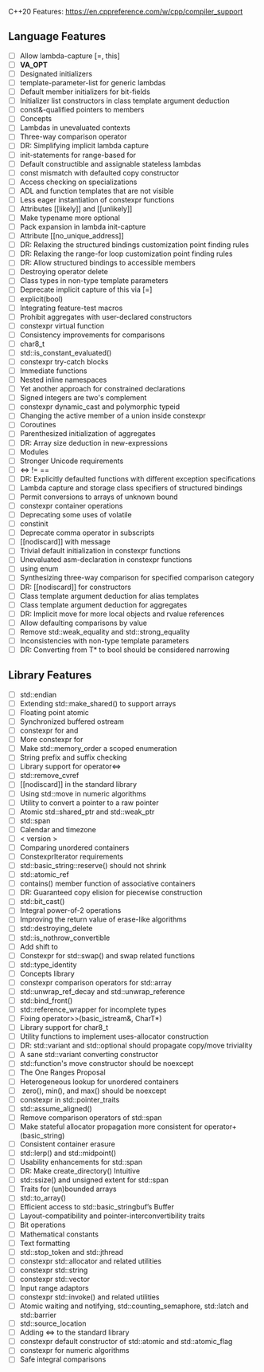 C++20 Features: https://en.cppreference.com/w/cpp/compiler_support

## Language Features
- [ ] Allow lambda-capture [=, this]
- [ ] __VA_OPT__
- [ ] Designated initializers
- [ ] template-parameter-list for generic lambdas
- [ ] Default member initializers for bit-fields
- [ ] Initializer list constructors in class template argument deduction
- [ ] const&-qualified pointers to members
- [ ] Concepts
- [ ] Lambdas in unevaluated contexts
- [ ] Three-way comparison operator
- [ ] DR: Simplifying implicit lambda capture
- [ ] init-statements for range-based for
- [ ] Default constructible and assignable stateless lambdas
- [ ] const mismatch with defaulted copy constructor
- [ ] Access checking on specializations
- [ ] ADL and function templates that are not visible
- [ ] Less eager instantiation of constexpr functions
- [ ] Attributes [[likely]] and [[unlikely]]
- [ ] Make typename more optional
- [ ] Pack expansion in lambda init-capture
- [ ] Attribute [[no_unique_address]]
- [ ] DR: Relaxing the structured bindings customization point finding rules
- [ ] DR: Relaxing the range-for loop customization point finding rules
- [ ] DR: Allow structured bindings to accessible members
- [ ] Destroying operator delete
- [ ] Class types in non-type template parameters
- [ ] Deprecate implicit capture of this via [=]
- [ ] explicit(bool)
- [ ] Integrating feature-test macros
- [ ] Prohibit aggregates with user-declared constructors
- [ ] constexpr virtual function
- [ ] Consistency improvements for comparisons
- [ ] char8_t
- [ ] std::is_constant_evaluated()
- [ ] constexpr try-catch blocks
- [ ] Immediate functions
- [ ] Nested inline namespaces
- [ ] Yet another approach for constrained declarations
- [ ] Signed integers are two's complement
- [ ] constexpr dynamic_cast and polymorphic typeid
- [ ] Changing the active member of a union inside constexpr
- [ ] Coroutines
- [ ] Parenthesized initialization of aggregates
- [ ] DR: Array size deduction in new-expressions
- [ ] Modules
- [ ] Stronger Unicode requirements
- [ ] <=> != ==
- [ ] DR: Explicitly defaulted functions with different exception specifications
- [ ] Lambda capture and storage class specifiers of structured bindings
- [ ] Permit conversions to arrays of unknown bound
- [ ] constexpr container operations
- [ ] Deprecating some uses of volatile
- [ ] constinit
- [ ] Deprecate comma operator in subscripts
- [ ] [[nodiscard]] with message
- [ ] Trivial default initialization in constexpr functions
- [ ] Unevaluated asm-declaration in constexpr functions
- [ ] using enum
- [ ] Synthesizing three-way comparison for specified comparison category
- [ ] DR: [[nodiscard]] for constructors
- [ ] Class template argument deduction for alias templates
- [ ] Class template argument deduction for aggregates
- [ ] DR: Implicit move for more local objects and rvalue references
- [ ] Allow defaulting comparisons by value
- [ ] Remove std::weak_equality and std::strong_equality
- [ ] Inconsistencies with non-type template parameters
- [ ] DR: Converting from T* to bool should be considered narrowing

## Library Features
- [ ] std::endian
- [ ] Extending std::make_shared() to support arrays
- [ ] Floating point atomic
- [ ] Synchronized buffered ostream
- [ ] constexpr for <algorithm> and <utility>
- [ ] More constexpr for <complex>
- [ ] Make std::memory_order a scoped enumeration
- [ ] String prefix and suffix checking
- [ ] Library support for operator<=> <compare>
- [ ] std::remove_cvref
- [ ] [[nodiscard]] in the standard library
- [ ] Using std::move in numeric algorithms
- [ ] Utility to convert a pointer to a raw pointer
- [ ] Atomic std::shared_ptr and std::weak_ptr
- [ ] std::span
- [ ] Calendar and timezone
- [ ] < version >
- [ ] Comparing unordered containers
- [ ] ConstexprIterator requirements
- [ ] std::basic_string::reserve() should not shrink
- [ ] std::atomic_ref
- [ ] contains() member function of associative containers
- [ ] DR: Guaranteed copy elision for piecewise construction
- [ ] std::bit_cast()
- [ ] Integral power-of-2 operations
- [ ] Improving the return value of erase-like algorithms
- [ ] std::destroying_delete
- [ ] std::is_nothrow_convertible
- [ ] Add shift to <algorithm>
- [ ] Constexpr for std::swap() and swap related functions
- [ ] std::type_identity
- [ ] Concepts library
- [ ] constexpr comparison operators for std::array
- [ ] std::unwrap_ref_decay and std::unwrap_reference
- [ ] std::bind_front()
- [ ] std::reference_wrapper for incomplete types
- [ ] Fixing operator>>(basic_istream&, CharT*)
- [ ] Library support for char8_t
- [ ] Utility functions to implement uses-allocator construction
- [ ] DR: std::variant and std::optional should propagate copy/move triviality
- [ ] A sane std::variant converting constructor
- [ ] std::function's move constructor should be noexcept
- [ ] The One Ranges Proposal
- [ ] Heterogeneous lookup for unordered containers
- [ ] <chrono> zero(), min(), and max() should be noexcept
- [ ] constexpr in std::pointer_traits
- [ ] std::assume_aligned()
- [ ] Remove comparison operators of std::span
- [ ] Make stateful allocator propagation more consistent for operator+(basic_string)
- [ ] Consistent container erasure
- [ ] std::lerp() and std::midpoint()
- [ ] Usability enhancements for std::span
- [ ] DR: Make create_directory() Intuitive
- [ ] std::ssize() and unsigned extent for std::span
- [ ] Traits for (un)bounded arrays
- [ ] std::to_array()
- [ ] Efficient access to std::basic_stringbuf’s Buffer
- [ ] Layout-compatibility and pointer-interconvertibility traits
- [ ] Bit operations
- [ ] Mathematical constants
- [ ] Text formatting
- [ ] std::stop_token and std::jthread
- [ ] constexpr std::allocator and related utilities
- [ ] constexpr std::string
- [ ] constexpr std::vector
- [ ] Input range adaptors
- [ ] constexpr std::invoke() and related utilities
- [ ] Atomic waiting and notifying, std::counting_semaphore, std::latch and std::barrier
- [ ] std::source_location
- [ ] Adding <=> to the standard library
- [ ] constexpr default constructor of std::atomic and std::atomic_flag
- [ ] constexpr for numeric algorithms
- [ ] Safe integral comparisons
